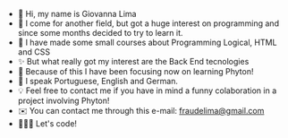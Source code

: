 - 👋 Hi, my name is Giovanna Lima
- 👀 I come for another field, but got a huge interest on programming and since some months decided to try to learn it. 
- 💭 I have made some small courses about Programming Logical, HTML and CSS
- ✨ But what really got my interest are the Back End tecnologies
- 🌱 Because of this I have been focusing now on learning Phyton!
- 💬 I speak Portuguese, English and German. 
- 💡 Feel free to contact me if you have in mind a funny colaboration in a project involving Phyton!
- ✉️ You can contact me through this e-mail: fraudelima@gmail.com
- 👩🏼‍💻 Let's code! 
